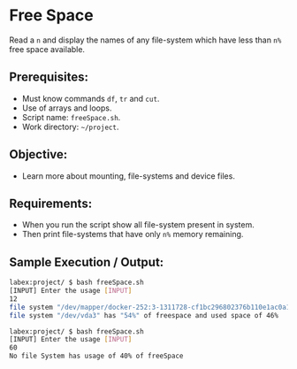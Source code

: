 # Free Space

Read a `n` and display the names of any file-system which have less than `n%` free space available.

## Prerequisites:

- Must know commands `df`, `tr` and `cut`.
- Use of arrays and loops.
- Script name: `freeSpace.sh`.
- Work directory: `~/project`.

## Objective:

- Learn more about mounting, file-systems and device files.

## Requirements:

- When you run the script show all file-system present in system.
- Then print file-systems that have only `n%` memory remaining.

## Sample Execution / Output:

```bash
labex:project/ $ bash freeSpace.sh
[INPUT] Enter the usage [INPUT]
12
file system "/dev/mapper/docker-252:3-1311728-cf1bc296802376b110e1ac0a19ed3ad263fc81be8ff146ddfbd4acc246b61682" has "62%" of freespace and used space of 38%
file system "/dev/vda3" has "54%" of freespace and used space of 46%
```

```bash
labex:project/ $ bash freeSpace.sh
[INPUT] Enter the usage [INPUT]
60
No file System has usage of 40% of freeSpace
```
